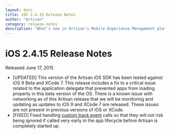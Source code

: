 ```yaml
---
layout: docs
title: iOS 2.4.15 Release Notes
author: "Artisan"
category: release-notes
description: "What's new in Artisan's Mobile Experience Management platform."
---
```

# iOS 2.4.15 Release Notes

Released June 17, 2015

* [UPDATED] This version of the Artisan iOS SDK has been tested against iOS 9 Beta and XCode 7. This release includes a fix to a critical issue related to the application delegate that prevented apps from loading properly in this beta version of the OS. There is a known issue with networking as of this Artisan release that we will be monitoring and updating as updates to iOS 9 and XCode 7 are released. These issues are not present in previous versions of iOS or XCode.
* [FIXED] Fixed handling <a href="/dev/ios/event-tracking/#trackevent">custom track event</a> calls so that they will not risk being ignored if called very early in the app lifecycle before Artisan is completely started up.
